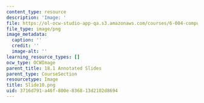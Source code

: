 ```yaml
---
content_type: resource
description: 'Image: '
file: https://ol-ocw-studio-app-qa.s3.amazonaws.com/courses/6-004-computation-structures-spring-2017/3716d791a46f800e836813d2102d8694_Slide10.png
file_type: image/png
image_metadata:
  caption: ''
  credit: ''
  image-alt: ''
learning_resource_types: []
ocw_type: OCWImage
parent_title: 18.1 Annotated Slides
parent_type: CourseSection
resourcetype: Image
title: Slide10.png
uid: 3716d791-a46f-800e-8368-13d2102d8694
---
```

